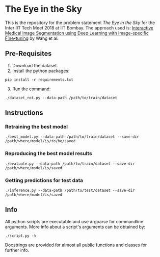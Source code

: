 # The Eye in the Sky
This is the repository for the problem statement *The Eye in the Sky* for the Inter IIT Tech Meet 2018 at IIT Bombay.
The approach used is: [Interactive Medical Image Segmentation using Deep Learning with Image-specific Fine-tuning](http://discovery.ucl.ac.uk/10032237/7/David_08270673.pdf) by Wang et al.

## Pre-Requisites
1. Download the dataset.
2. Install the python packages:
  ```
  pip install -r requirements.txt
  ```
3. Run the command:
  ```
  ./dataset_rot.py --data-path /path/to/train/dataset
  ```

## Instructions
### Retraining the best model
```
./best_model.py --data-path /path/to/train/dataset --save-dir /path/where/model/is/to/be/saved
```

### Reproducing the best model results
```
./evaluate.py --data-path /path/to/train/dataset --save-dir /path/where/model/is/saved
```

### Getting predictions for test data
```
./inference.py --data-path /path/to/test/dataset --save-dir /path/where/model/is/saved
```

## Info
All python scripts are executable and use argparse for commandline arguments. More info about a script's arguments can be obtained by:
```
./script.py -h
```
Docstrings are provided for almost all public functions and classes for further info.
